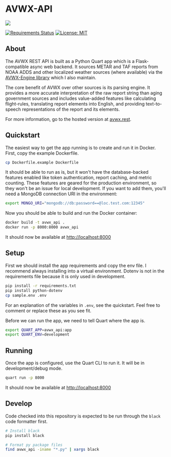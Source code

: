 # AVWX-API

![](https://avwx.rest/static/favicons/apple-icon-76x76.png)

[![Requirements Status](https://requires.io/github/avwx-rest/avwx-api/requirements.svg?branch=master)](https://requires.io/github/avwx-rest/avwx-api/requirements/?branch=master)
[![License: MIT](https://img.shields.io/badge/License-MIT-yellow.svg)](https://opensource.org/licenses/MIT)

## About

The AVWX REST API is built as a Python Quart app which is a Flask-compatible async web backend. It sources METAR and TAF reports from NOAA ADDS and other localized weather sources (where available) via the [AVWX-Engine library](https://github.com/flyinactor91/AVWX-Engine) which I also maintain.

The core benefit of AVWX over other sources is its parsing engine. It provides a more accurate interpretation of the raw report string than aging government sources and includes value-added features like calculating flight-rules, translating report elements into English, and providing text-to-speech representations of the report and its elements.

For more information, go to the hosted version at [avwx.rest](https://avwx.rest).

## Quickstart

The easiest way to get the app running is to create and run it in Docker. First, copy the example Dockerfile.

```bash
cp Dockerfile.example Dockerfile
```

It should be able to run as is, but it won't have the database-backed features enabled like token authentication, report caching, and metric counting. These features are geared for the production environment, so they won't be an issue for local development. If you want to add them, you'll need a MongoDB connection URI in the environment:

```bash
export MONGO_URI="mongodb://db:password==@loc.test.com:12345"
```

Now you should be able to build and run the Docker container:

```bash
docker build -t avwx_api .
docker run -p 8000:8000 avwx_api
```

It should now be available at [http://localhost:8000](http://localhost:8000)

## Setup

First we should install the app requirements and copy the env file. I recommend always installing into a virtual environment. Dotenv is not in the requirements file because it is only used in development.

```bash
pip install -r requirements.txt
pip install python-dotenv
cp sample.env .env
```

For an explanation of the variables in `.env`, see the quickstart. Feel free to comment or replace these as you see fit.

Before we can run the app, we need to tell Quart where the app is.

```bash
export QUART_APP=avwx_api:app
export QUART_ENV=development
```

## Running

Once the app is configured, use the Quart CLI to run it. It will be in development/debug mode.

```bash
quart run -p 8000
```

It should now be available at [http://localhost:8000](http://localhost:8000)

## Develop

Code checked into this repository is expected to be run through the `black` code formatter first.

```bash
# Install black
pip install black

# Format py package files
find avwx_api -iname "*.py" | xargs black
```
